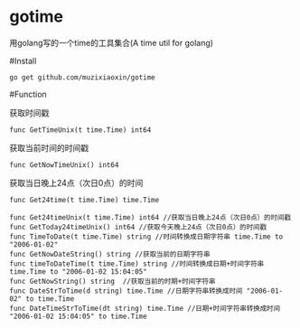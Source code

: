 # gotime
用golang写的一个time的工具集合(A time util for golang)

#Install

    go get github.com/muzixiaoxin/gotime
    
#Function

获取时间戳

    func GetTimeUnix(t time.Time) int64 

获取当前时间的时间戳

    func GetNowTimeUnix() int64
    
获取当日晚上24点（次日0点）的时间

    func Get24time(t time.Time) time.Time 
    
    func Get24timeUnix(t time.Time) int64 //获取当日晚上24点（次日0点）的时间戳
    func GetToday24timeUnix() int64 //获取今天晚上24点（次日0点）的时间戳
    func TimeToDate(t time.Time) string //时间转换成日期字符串 time.Time to "2006-01-02"
    func GetNowDateString() string //获取当前的日期字符串
    func timeToDateTime(t time.Time) string //时间转换成日期+时间字符串 time.Time to "2006-01-02 15:04:05"
    func GetNowString() string  //获取当前的时期+时间字符串
    func DateStrToTime(d string) time.Time //日期字符串转换成时间 "2006-01-02" to time.Time
    func DateTimeStrToTime(dt string) time.Time //日期+时间字符串转换成时间 "2006-01-02 15:04:05" to time.Time
